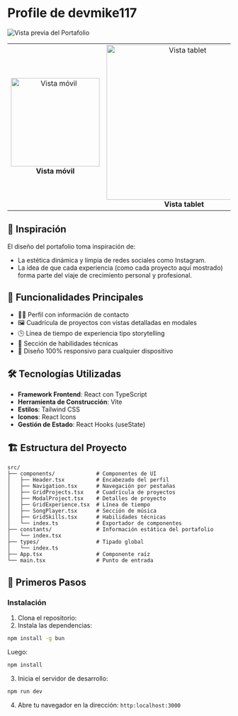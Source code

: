 # Profile de devmike117



<!-- ![Vista previa del Portafolio](./public/presentacion/desktop-full.png) -->

![Vista previa del Portafolio](https://raw.githubusercontent.com/Devmike117/Devmike117/refs/heads/main/assets/macbook%20pro%2016.png)<!-- ![Vista previa del Portafolio](./public/presentacion/mobile.png) -->

<table align="center">
  <tr>
    <td align="center">
      <img src="https://raw.githubusercontent.com/Devmike117/Devmike117/refs/heads/main/assets/phone.png" width="200" alt="Vista móvil" />
      <br /><strong>Vista móvil</strong>
    </td>
    <td align="center">
      <img src="https://raw.githubusercontent.com/Devmike117/Devmike117/refs/heads/main/assets/ipad.png" width="350" alt="Vista tablet" />
      <br /><strong>Vista tablet</strong>
    </td>
  </tr>
</table>


## 🧠 Inspiración


El diseño del portafolio toma inspiración de:
- La estética dinámica y limpia de redes sociales como Instagram.
- La idea de que cada experiencia (como cada proyecto aquí mostrado) forma parte del viaje de crecimiento personal y profesional.

## 📌 Funcionalidades Principales

- 🧑‍💼 Perfil con información de contacto
- 🖼️ Cuadrícula de proyectos con vistas detalladas en modales
- 🕒 Línea de tiempo de experiencia tipo storytelling
- 🧠 Sección de habilidades técnicas
- 📱 Diseño 100% responsivo para cualquier dispositivo


## 🛠️ Tecnologías Utilizadas

- **Framework Frontend**: React con TypeScript
- **Herramienta de Construcción**: Vite
- **Estilos**: Tailwind CSS
- **Iconos**: React Icons
- **Gestión de Estado**: React Hooks (useState)

## 🏗️ Estructura del Proyecto

```plaintext
src/
├── components/             # Componentes de UI
│   ├── Header.tsx          # Encabezado del perfil
│   ├── Navigation.tsx      # Navegación por pestañas
│   ├── GridProjects.tsx    # Cuadrícula de proyectos
│   ├── ModalProject.tsx    # Detalles de proyecto
│   ├── GridExperience.tsx  # Línea de tiempo
│   ├── SongPlayer.tsx      # Sección de música
│   ├── GridSkills.tsx      # Habilidades técnicas
│   └── index.ts            # Exportador de componentes
├── constants/              # Información estática del portafolio
│   └── index.tsx
├── types/                  # Tipado global
│   └── index.ts
├── App.tsx                 # Componente raíz
└── main.tsx                # Punto de entrada
```

## 🚦 Primeros Pasos

### Instalación

1. Clona el repositorio:
2. Instala las dependencias:

```bash
npm install -g bun
```
Luego:

```bash
npm install 
```


3. Inicia el servidor de desarrollo:

```bash
npm run dev
```
4. Abre tu navegador en la dirección:
`http:localhost:3000`

